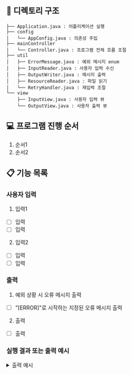 ## 📁 디렉토리 구조
```
├── Application.java : 어플리케이션 실행
├── config
│   └── AppConfig.java : 의존성 주입
├── mainController
│   └── Controller.java : 프로그램 전체 흐름 조절
├── util
│   ├── ErrorMessage.java : 예외 메시지 enum
│   ├── InputReader.java : 사용자 입력 수신
│   ├── OutputWriter.java : 메시지 출력
│   ├── ResourceReader.java : 파일 읽기
│   └── RetryHandler.java : 재입력 조절
└── view
    ├── InputView.java : 사용자 입력 뷰
    └── OutputView.java : 사용자 출력 뷰
```

## 💻 프로그램 진행 순서
1. 순서1
2. 순서2

## 📋 기능 목록
### 사용자 입력
1. 입력1
- [ ] 입력
- [ ] 입력

2. 입력2
- [ ] 입력
- [ ] 입력

### 출력
1. 예외 상황 시 오류 메시지 출력
- [ ] "[ERROR]"로 시작하는 지정된 오류 메시지 출력

2. 출력
- [ ] 출력

### 실행 결과 또는 출력 예시
<details>
    <summary>출력 예시</summary>

    ```
    출력
    ```

## ✅ 테스트 목록
### 테스트1
- [ ] 테스트
- [ ] 테스트

### 테스트2
- [ ] 테스트
- [ ] 테스트
